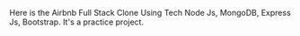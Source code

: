 Here is the Airbnb Full Stack Clone Using Tech Node Js, MongoDB, Express Js, Bootstrap. 
It's a practice project.
